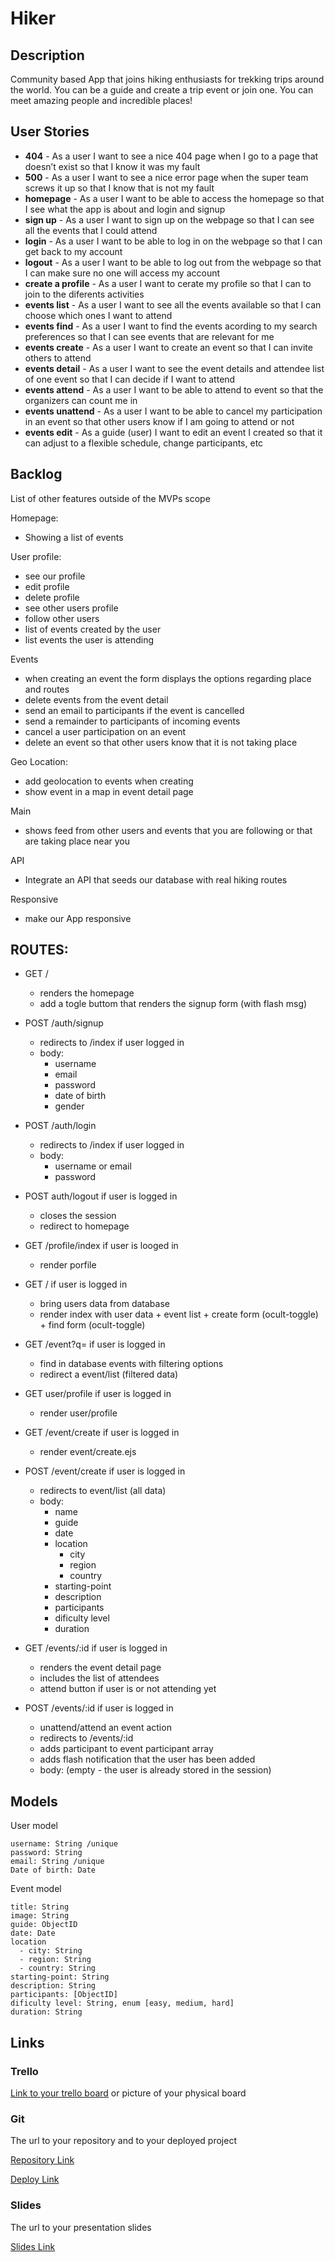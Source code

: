 # Hiker

## Description

Community based App that joins hiking enthusiasts for trekking trips around the world. You can be a guide and create a trip event or join one. You can meet amazing people and incredible places!
 
## User Stories

- **404** - As a user I want to see a nice 404 page when I go to a page that doesn’t exist so that I know it was my fault 
- **500** - As a user I want to see a nice error page when the super team screws it up so that I know that is not my fault
- **homepage** - As a user I want to be able to access the homepage so that I see what the app is about and login and signup
- **sign up** - As a user I want to sign up on the webpage so that I can see all the events that I could attend
- **login** - As a user I want to be able to log in on the webpage so that I can get back to my account
- **logout** - As a user I want to be able to log out from the webpage so that I can make sure no one will access my account
- **create a profile** - As a user I want to cerate my profile so that I can to join to the diferents activities
- **events list** - As a user I want to see all the events available so that I can choose which ones I want to attend
- **events find** - As a user I want to find the events acording to my search preferences so that I can see events that are relevant for me
- **events create** - As a user I want to create an event so that I can invite others to attend
- **events detail** - As a user I want to see the event details and attendee list of one event so that I can decide if I want to attend 
- **events attend** - As a user I want to be able to attend to event so that the organizers can count me in
- **events unattend** - As a user I want to be able to cancel my participation in an event so that other users know if I am going to attend or not
- **events edit** -  As a guide (user) I want to edit an event I created so that it can adjust to a flexible schedule, change participants, etc 

## Backlog

List of other features outside of the MVPs scope

Homepage:
- Showing a list of events

User profile:
- see our profile
- edit profile
- delete profile 
- see other users profile
- follow other users
- list of events created by the user
- list events the user is attending

Events
- when creating an event the form displays the options regarding place and routes
- delete events from the event detail
- send an email to participants if the event is cancelled
- send a remainder to participants of incoming events
- cancel a user participation on an event
- delete an event so that other users know that it is not taking place

Geo Location:
- add geolocation to events when creating
- show event in a map in event detail page

Main
- shows feed from other users and events that you are following or that are taking place near you

API
- Integrate an API that seeds our database with real hiking routes

Responsive
- make our App responsive

## ROUTES:

- GET / 
  - renders the homepage
  - add a togle buttom that renders the signup form (with flash msg)

- POST /auth/signup
  - redirects to /index if user logged in
  - body:
    - username
    - email
    - password
    - date of birth
    - gender

- POST /auth/login
  - redirects to /index if user logged in
  - body:
    - username or email
    - password

- POST auth/logout if user is logged in 
  - closes the session
  - redirect to homepage

- GET /profile/index if user is looged in
  - render porfile

- GET / if user is logged in
  - bring users data from database
  - render index with user data + event list + create form (ocult-toggle) + find form (ocult-toggle)

- GET /event?q= if user is logged in
  - find in database events with filtering options
  - redirect a event/list (filtered data)

- GET user/profile  if user is logged in
  - render user/profile

- GET /event/create if user is logged in 
  - render event/create.ejs

- POST /event/create if user is logged in 
  - redirects to event/list (all data)
  - body: 
    - name
    - guide
    - date
    - location
      - city
      - region
      - country
    - starting-point
    - description
    - participants
    - dificulty level
    - duration

- GET /events/:id if user is logged in
  - renders the event detail page
  - includes the list of attendees
  - attend button if user is or not attending yet  

- POST /events/:id if user is logged in
  - unattend/attend an event action 
  - redirects to /events/:id
  - adds participant to event participant array
  - adds flash notification that the user has been added
  - body: (empty - the user is already stored in the session)

## Models

User model
 
```
username: String /unique
password: String
email: String /unique
Date of birth: Date
```

Event model

```
title: String
image: String
guide: ObjectID
date: Date
location
  - city: String
  - region: String
  - country: String
starting-point: String
description: String
participants: [ObjectID]
dificulty level: String, enum [easy, medium, hard]
duration: String

``` 

## Links

### Trello

[Link to your trello board](https://trello.com) or picture of your physical board

### Git

The url to your repository and to your deployed project

[Repository Link](http://github.com)

[Deploy Link](http://heroku.com)

### Slides

The url to your presentation slides

[Slides Link](http://slides.com)